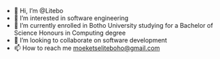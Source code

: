 - 👋 Hi, I’m @Litebo
- 👀 I’m interested in software engineering 
- 🌱 I’m currently enrolled in Botho University studying for a Bachelor of Science Honours in Computing degree
- 💞️ I’m looking to collaborate on software development 
- 📫 How to reach me moeketseliteboho@gmail.com

<!---
Litebo/Litebo is a ✨ special ✨ repository because its `README.md` (this file) appears on your GitHub profile.
You can click the Preview link to take a look at your changes.
--->
